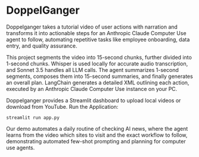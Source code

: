 # DoppelGanger
Doppelganger takes a tutorial video of user actions with narration and transforms it into actionable steps for an Anthropic Claude Computer Use agent to follow, automating repetitive tasks like employee onboarding, data entry, and quality assurance.

This project segments the video into 15-second chunks, further divided into 1-second chunks. Whisper is used locally for accurate audio transcription, and Sonnet 3.5 handles all LLM calls. The agent summarizes 1-second segments, composes them into 15-second summaries, and finally generates an overall plan. LangChain generates a detailed XML outlining each action, executed by an Anthropic Claude Computer Use instance on your PC.

Doppelganger provides a Streamlit dashboard to upload local videos or download from YouTube.
Run the Application:
```
streamlit run app.py
```
Our demo automates a daily routine of checking AI news, where the agent learns from the video which sites to visit and the exact workflow to follow, demonstrating automated few-shot prompting and planning for computer use agents.
